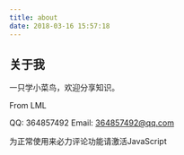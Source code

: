 ```yaml
---
title: about
date: 2018-03-16 15:57:18
---
```

## 关于我

一只学小菜鸟，欢迎分享知识。

From LML

QQ: 364857492
Email: 364857492@qq.com
<!-- 来必力City版安装代码 -->
<div id="lv-container" data-id="city" data-uid="MTAyMC8zNTYwOC8xMjE0NA==">
	<script type="text/javascript">
   (function(d, s) {
       var j, e = d.getElementsByTagName(s)[0];

       if (typeof LivereTower === 'function') { return; }

       j = d.createElement(s);
       j.src = 'https://cdn-city.livere.com/js/embed.dist.js';
       j.async = true;

       e.parentNode.insertBefore(j, e);
   })(document, 'script');
	</script>
<noscript> 为正常使用来必力评论功能请激活JavaScript</noscript>
</div>
<!-- City版安装代码已完成 -->
